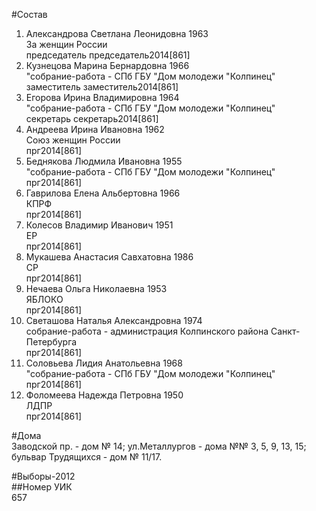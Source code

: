#Состав  
1. Александрова Светлана Леонидовна 1963  
    За женщин России  
    председатель председатель2014[861]  
2. Кузнецова Марина Бернардовна 1966  
    "собрание-работа - СПб ГБУ "Дом молодежи "Колпинец"  
    заместитель заместитель2014[861]  
3. Егорова Ирина Владимировна 1964  
    "собрание-работа - СПб ГБУ "Дом молодежи "Колпинец"  
    секретарь секретарь2014[861]  
4. Андреева Ирина Ивановна 1962  
    Союз женщин России  
    прг2014[861]  
5. Беднякова Людмила Ивановна 1955  
    "собрание-работа - СПб ГБУ "Дом молодежи "Колпинец"  
    прг2014[861]  
6. Гаврилова Елена Альбертовна 1966  
    КПРФ  
    прг2014[861]  
7. Колесов Владимир Иванович 1951  
    ЕР  
    прг2014[861]  
8. Мукашева Анастасия Савхатовна 1986  
    СР  
    прг2014[861]  
9. Нечаева Ольга Николаевна 1953  
    ЯБЛОКО  
    прг2014[861]  
10. Светашова Наталья Александровна 1974  
    собрание-работа - администрация Колпинского района Санкт-Петербурга  
    прг2014[861]  
11. Соловьева Лидия Анатольевна 1968  
    "собрание-работа - СПб ГБУ "Дом молодежи "Колпинец"  
    прг2014[861]  
12. Фоломеева Надежда Петровна 1950  
    ЛДПР  
    прг2014[861]  
  
#Дома  
Заводской пр. - дом № 14; ул.Металлургов - дома №№ 3, 5, 9, 13, 15; бульвар Трудящихся - дом № 11/17.  
  
#Выборы-2012  
##Номер УИК  
657  
